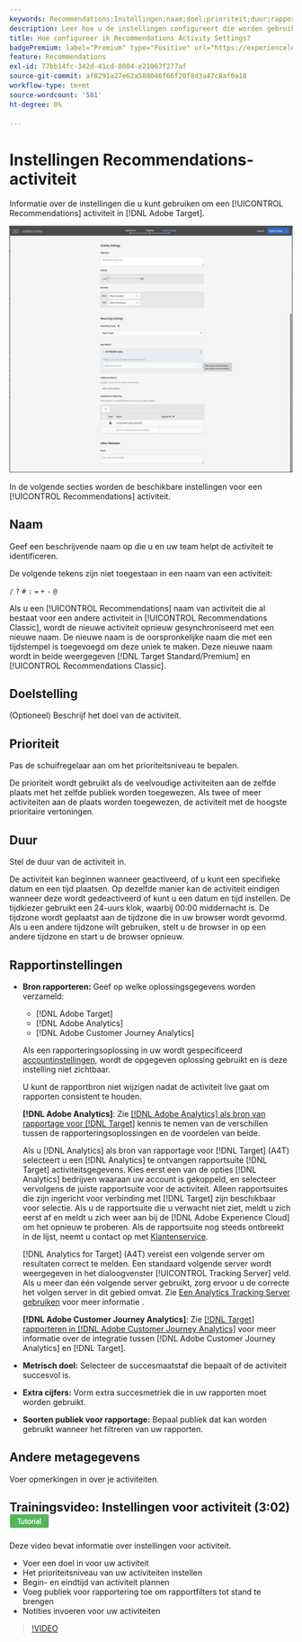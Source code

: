 ```yaml
---
keywords: Recommendations;Instellingen;naam;doel;prioriteit;duur;rapportage-instellingen;andere metagegevens
description: Leer hoe u de instellingen configureert die worden gebruikt om een Recommendations-activiteit in Adobe Target te beschrijven en te besturen.
title: Hoe configureer ik Recommendations Activity Settings?
badgePremium: label="Premium" type="Positive" url="https://experienceleague.adobe.com/docs/target/using/introduction/intro.html?lang=en#premium newtab=true" tooltip="Zie wat er in Target Premium is opgenomen."
feature: Recommendations
exl-id: 77bb14fc-342d-41cd-8084-e21067f277af
source-git-commit: af8291a27e62a588046f66f20f8d3a47c8af0a18
workflow-type: tm+mt
source-wordcount: '581'
ht-degree: 0%

---
```


# Instellingen Recommendations-activiteit

Informatie over de instellingen die u kunt gebruiken om een [!UICONTROL Recommendations] activiteit in [!DNL Adobe Target].

![Recommendations-pagina Doelen en instellingen](/help/main/c-recommendations/t-create-recs-activity/assets/recs-settings.png)

In de volgende secties worden de beschikbare instellingen voor een [!UICONTROL Recommendations] activiteit.

## Naam

Geef een beschrijvende naam op die u en uw team helpt de activiteit te identificeren.

De volgende tekens zijn niet toegestaan in een naam van een activiteit:

`/`
`?`
`#`
`:`
`=`
`+`
`-`
`@`

Als u een [!UICONTROL Recommendations] naam van activiteit die al bestaat voor een andere activiteit in [!UICONTROL Recommendations Classic], wordt de nieuwe activiteit opnieuw gesynchroniseerd met een nieuwe naam. De nieuwe naam is de oorspronkelijke naam die met een tijdstempel is toegevoegd om deze uniek te maken. Deze nieuwe naam wordt in beide weergegeven [!DNL Target Standard/Premium] en [!UICONTROL Recommendations Classic].

## Doelstelling

(Optioneel) Beschrijf het doel van de activiteit.

## Prioriteit

Pas de schuifregelaar aan om het prioriteitsniveau te bepalen.

De prioriteit wordt gebruikt als de veelvoudige activiteiten aan de zelfde plaats met het zelfde publiek worden toegewezen. Als twee of meer activiteiten aan de plaats worden toegewezen, de activiteit met de hoogste prioritaire vertoningen.

## Duur

Stel de duur van de activiteit in.

De activiteit kan beginnen wanneer geactiveerd, of u kunt een specifieke datum en een tijd plaatsen. Op dezelfde manier kan de activiteit eindigen wanneer deze wordt gedeactiveerd of kunt u een datum en tijd instellen. De tijdkiezer gebruikt een 24-uurs klok, waarbij 00:00 middernacht is. De tijdzone wordt geplaatst aan de tijdzone die in uw browser wordt gevormd. Als u een andere tijdzone wilt gebruiken, stelt u de browser in op een andere tijdzone en start u de browser opnieuw.

## Rapportinstellingen

* **Bron rapporteren:** Geef op welke oplossingsgegevens worden verzameld:

   * [!DNL Adobe Target]
   * [!DNL Adobe Analytics]
   * [!DNL Adobe Customer Journey Analytics]

  Als een rapporteringsoplossing in uw wordt gespecificeerd [accountinstellingen](/help/main/administrating-target/reporting.md), wordt de opgegeven oplossing gebruikt en is deze instelling niet zichtbaar.

  U kunt de rapportbron niet wijzigen nadat de activiteit live gaat om rapporten consistent te houden.

  **[!DNL Adobe Analytics]**: Zie [[!DNL Adobe Analytics] als bron van rapportage voor [!DNL Target]](/help/main/c-integrating-target-with-mac/a4t/a4t.md) kennis te nemen van de verschillen tussen de rapporteringsoplossingen en de voordelen van beide.

  Als u [!DNL Analytics] als bron van rapportage voor [!DNL Target] (A4T) selecteert u een [!DNL Analytics] te ontvangen rapportsuite [!DNL Target] activiteitsgegevens. Kies eerst een van de opties [!DNL Analytics] bedrijven waaraan uw account is gekoppeld, en selecteer vervolgens de juiste rapportsuite voor de activiteit. Alleen rapportsuites die zijn ingericht voor verbinding met [!DNL Target] zijn beschikbaar voor selectie. Als u de rapportsuite die u verwacht niet ziet, meldt u zich eerst af en meldt u zich weer aan bij de [!DNL Adobe Experience Cloud] om het opnieuw te proberen. Als de rapportsuite nog steeds ontbreekt in de lijst, neemt u contact op met [Klantenservice](/help/main/cmp-resources-and-contact-information.md#reference_ACA3391A00EF467B87930A450050077C).

  [!DNL Analytics for Target] (A4T) vereist een volgende server om resultaten correct te melden. Een standaard volgende server wordt weergegeven in het dialoogvenster [!UICONTROL Tracking Server] veld. Als u meer dan één volgende server gebruikt, zorg ervoor u de correcte het volgen server in dit gebied omvat. Zie [Een Analytics Tracking Server gebruiken](/help/main/c-integrating-target-with-mac/a4t/analytics-tracking-server.md#task_72077BA7E93C4A65A715A18F32228823) voor meer informatie .

  **[!DNL Adobe Customer Journey Analytics]**: Zie [[!DNL Target] rapporteren in [!DNL Adobe Customer Journey Analytics]](/help/main/c-integrating-target-with-mac/cja/target-reporting-in-cja.md) voor meer informatie over de integratie tussen [!DNL Adobe Customer Journey Analytics] en [!DNL Target].

* **Metrisch doel:** Selecteer de succesmaatstaf die bepaalt of de activiteit succesvol is.
* **Extra cijfers:** Vorm extra succesmetriek die in uw rapporten moet worden gebruikt.
* **Soorten publiek voor rapportage:** Bepaal publiek dat kan worden gebruikt wanneer het filtreren van uw rapporten.

## Andere metagegevens

Voer opmerkingen in over je activiteiten.

## Trainingsvideo: Instellingen voor activiteit (3:02) ![Zelfstudie-badge](/help/main/assets/tutorial.png)

Deze video bevat informatie over instellingen voor activiteit.

* Voer een doel in voor uw activiteit
* Het prioriteitsniveau van uw activiteiten instellen
* Begin- en eindtijd van activiteit plannen
* Voeg publiek voor rapportering toe om rapportfilters tot stand te brengen
* Notities invoeren voor uw activiteiten

>[!VIDEO](https://video.tv.adobe.com/v/17381)
